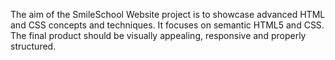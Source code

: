 The aim of the SmileSchool Website project is to showcase advanced HTML and CSS concepts and techniques. It focuses on semantic HTML5 and CSS. The final product should be visually appealing, responsive and properly structured.